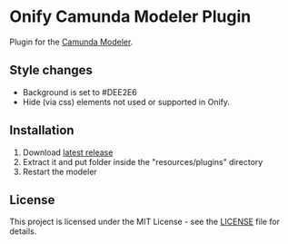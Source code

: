 # Onify Camunda Modeler Plugin

Plugin for the [Camunda Modeler](https://camunda.com/download/modeler/).

## Style changes

* Background is set to #DEE2E6
* Hide (via css) elements not used or supported in Onify.

## Installation

1. Download [latest release](https://github.com/onify/onify-camunda-modeler-plugin/releases/latest)
2. Extract it and put folder inside the "resources/plugins" directory
3. Restart the modeler

## License

This project is licensed under the MIT License - see the [LICENSE](LICENSE) file for details.
